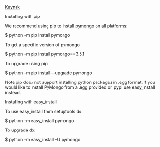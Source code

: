 [Kaynak](https://api.mongodb.com/python/current/installation.html)

Installing with pip


We recommend using pip to install pymongo on all platforms:


$ python -m pip install pymongo

To get a specific version of pymongo:


$ python -m pip install pymongo==3.5.1

To upgrade using pip:


$ python -m pip install --upgrade pymongo

Note pip does not support installing python packages in .egg format. If you would like to install PyMongo from a .egg provided on pypi use easy_install instead.


Installing with easy_install

To use easy_install from setuptools do:


$ python -m easy_install pymongo

To upgrade do:


$ python -m easy_install -U pymongo
